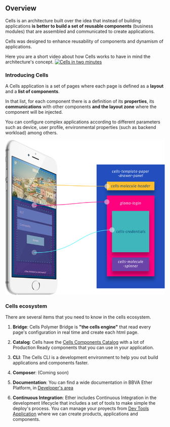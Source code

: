 

## Overview

Cells is an architecture built over the idea that instead of building applications **is better to build a set of reusable components** (business modules) that are assembled and communicated to create applications.

Cells was designed to enhance reusability of components and dynamism of applications.

Here you are a short video about how Cells works to have in mind the architecture's concept.
[![Cells in two minutes](http://bbva-files.s3.amazonaws.com/cells/cellsjs/img/video-layer.png)](http://youtu.be/XFvyj0tEbP8)

### Introducing Cells

A Cells application is a set of pages where each page is defined as a **layout** and a **list of components**. 

In that list, for each component there is a definition of its **properties**, its **communications** with other components **and the layout zone** where the component will be injected.

You can configure complex applications according to different parameters such as device, user profile, environmental properties (such as backend workload) among others.

![Tecnical Design Example](../../images/tecnical-design-example.png)

### Cells ecosystem

There are several items that you need to know in the cells ecosystem.

1. **Bridge**: Cells Polymer Bridge is **"the cells engine"** that read every page's configuration in real time and create each html page.

2. **Catalog**: Cells have the [Cells Components Catalog](https://bbva-files.s3.amazonaws.com/cells/bbva-catalog/index.html) with a lot of Production Ready components that you can use in your application.

3. **CLI**: The Cells CLI is a development environment to help you out build applications and components faster.

4. **Composer**: (Coming soon)

5. **Documentation**: You can find a wide documentation in BBVA Ether Platform, in [Developer's area](https://bbva-devplatform.appspot.com/en-us/developers/engines/cells/documentation/quick-start/introducing-cells)

6. **Continuous Integration**: Ether includes Continuous Integration in the development lifecycle that includes a set of tools to make simple the deploy's process. You can manage your proyects from [Dev Tools Application](https://globaldevtools.bbva.com/graas/beapp/) where we can create products, applications and components.



 
